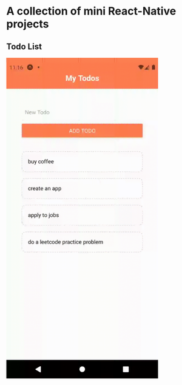 # A collection of mini React-Native projects

## Todo List
<img src="./assets/todo.gif" alt="todo" width="400"/>